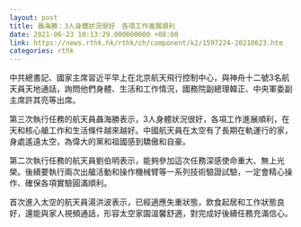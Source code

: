 ```yaml
---
layout: post
title: 聶海勝：3人身體狀況很好　各項工作進展順利
date: 2021-06-23 10:13:29.000000000 +08:00
link: https://news.rthk.hk/rthk/ch/component/k2/1597224-20210623.htm
categories: rthk
---
```


中共總書記、國家主席習近平早上在北京航天飛行控制中心，與神舟十二號3名航天員天地通話，詢問他們身體、生活和工作情況，國務院副總理韓正、中央軍委副主席許其亮等出席。

第三次執行任務的航天員聶海勝表示，3人身體狀況很好，各項工作進展順利，在天和核心艙工作和生活條件越來越好。中國航天員在太空有了長期在軌運行的家，身處遙遠太空，為偉大的黨和祖國感到驕傲和自豪。

第二次執行任務的航天員劉伯明表示，能夠參加這次任務深感使命重大、無上光榮。後續要執行兩次出艙活動和操作機械臂等一系列技術驗證試驗，一定會精心操作、確保各項實驗圓滿順利。

首次進入太空的航天員湯洪波表示，已經適應失重狀態，飲食起居和工作狀態良好，還能與家人視頻通話，形容太空家園溫馨舒適，對完成好後續任務充滿信心。
